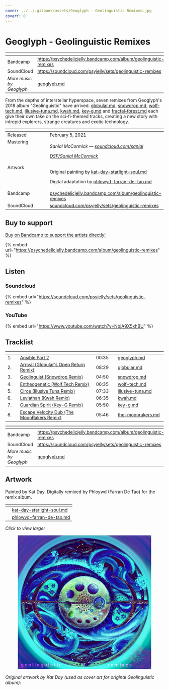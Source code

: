 ```yaml
---
cover: ../../.gitbook/assets/Geoglyph - Geolinguistic Remixed.jpg
coverY: 0
---
```


# Geoglyph - Geolinguistic Remixes

<table data-view="cards"><thead><tr><th></th><th data-hidden data-card-target data-type="content-ref"></th></tr></thead><tbody><tr><td>Bandcamp</td><td><a href="https://psychedelicjelly.bandcamp.com/album/geolinguistic-remixes">https://psychedelicjelly.bandcamp.com/album/geolinguistic-remixes</a></td></tr><tr><td>SoundCloud</td><td><a href="https://soundcloud.com/psyjelly/sets/geolinguistic-remixes">https://soundcloud.com/psyjelly/sets/geolinguistic-remixes</a></td></tr><tr><td><em>More music by Geoglyph</em></td><td><a href="../../artists/musicians/geoglyph.md">geoglyph.md</a></td></tr></tbody></table>

From the depths of interstellar hyperspace, seven remixes from Geoglyph's 2018 album "Geolinguistic" have arrived. [globular.md](../../artists/musicians/globular.md "mention"), [snowdrop.md](../../artists/musicians/snowdrop.md "mention"), [wolf-tech.md](../../artists/musicians/wolf-tech.md "mention"), [illusive-tuna.md](../../artists/musicians/illusive-tuna.md "mention"), [kwah.md](../../artists/musicians/kwah.md "mention"), [key-g.md](../../artists/musicians/key-g.md "mention") and [fractal-forest.md](../../artists/musicians/fractal-forest.md "mention") each give their own take on the sci-fi-themed tracks, creating a new story with intrepid explorers, strange creatures and exotic technology.

<table data-header-hidden><thead><tr><th width="128" valign="top"></th><th></th></tr></thead><tbody><tr><td valign="top">Released</td><td>February 5, 2021</td></tr><tr><td valign="top">Mastering</td><td><p><em>Sanial McCormick —</em> <a href="https://soundcloud.com/sanial"><em>soundcloud.com/sanial</em></a> </p><p><a href="../../artists/mastering/sanial-mccormick.md"><em>DSF/Sanial McCormick</em></a> </p></td></tr><tr><td valign="top">Artwork</td><td><p>Original painting by <a data-mention href="../../artists/graphic/kat-day-starlight-soul.md">kat-day-starlight-soul.md</a> </p><p>Digital adaptation by <a data-mention href="../../artists/graphic/phlowyd-farran-de-tao.md">phlowyd-farran-de-tao.md</a> </p></td></tr><tr><td valign="top">Bandcamp</td><td><a href="https://psychedelicjelly.bandcamp.com/album/geolinguistic-remixes">psychedelicjelly.bandcamp.com/album/geolinguistic-remixes</a></td></tr><tr><td valign="top">SoundCloud</td><td><a href="https://soundcloud.com/psyjelly/sets/geolinguistic-remixes">soundcloud.com/psyjelly/sets/geolinguistic-remixes</a></td></tr></tbody></table>

## Buy to support

[Buy on Bandcamp to support the artists directly!](https://psychedelicjelly.bandcamp.com/album/geolinguistic-remixes)&#x20;

{% embed url="https://psychedelicjelly.bandcamp.com/album/geolinguistic-remixes" %}

## Listen

### Soundcloud

{% embed url="https://soundcloud.com/psyjelly/sets/geolinguistic-remixes" %}

### YouTube

{% embed url="https://www.youtube.com/watch?v=NbjA9X5xhBU" %}

## Tracklist

<table data-header-hidden><thead><tr><th width="40"></th><th width="367"></th><th width="71"></th><th width="177"></th></tr></thead><tbody><tr><td>1.</td><td><a href="https://psychedelicjelly.bandcamp.com/track/ansible-part-2">Ansible Part 2</a> </td><td>00:35</td><td><a data-mention href="../../artists/musicians/geoglyph.md">geoglyph.md</a></td></tr><tr><td>2.</td><td><a href="https://psychedelicjelly.bandcamp.com/track/arrival-globulars-open-return-remix">Arrival (Globular's Open Return Remix)</a> </td><td>08:29</td><td><a data-mention href="../../artists/musicians/globular.md">globular.md</a></td></tr><tr><td>3.</td><td><a href="https://psychedelicjelly.bandcamp.com/track/geolinguist-snowdrop-remix">Geolinguist (Snowdrop Remix)</a> </td><td>04:50</td><td><a data-mention href="../../artists/musicians/snowdrop.md">snowdrop.md</a></td></tr><tr><td>4.</td><td><a href="https://psychedelicjelly.bandcamp.com/track/entheogenetic-wolf-tech-remix">Entheogenetic (Wolf Tech Remix)</a> </td><td>06:35</td><td><a data-mention href="../../artists/musicians/wolf-tech.md">wolf-tech.md</a></td></tr><tr><td>5.</td><td><a href="https://psychedelicjelly.bandcamp.com/track/circe-illusive-tuna-remix">Circe (Illusive Tuna Remix)</a> </td><td>07:33</td><td><a data-mention href="../../artists/musicians/illusive-tuna.md">illusive-tuna.md</a></td></tr><tr><td>6.</td><td><a href="https://psychedelicjelly.bandcamp.com/track/leviathan-kwah-remix">Leviathan (Kwah Remix)</a> </td><td>06:35</td><td><a data-mention href="../../artists/musicians/kwah.md">kwah.md</a></td></tr><tr><td>7.</td><td><a href="https://psychedelicjelly.bandcamp.com/track/guardian-spirit-key-g-remix">Guardian Spirit (Key-G Remix)</a> </td><td>05:50</td><td><a data-mention href="../../artists/musicians/key-g.md">key-g.md</a></td></tr><tr><td>8.</td><td><a href="https://psychedelicjelly.bandcamp.com/track/escape-velocity-dub-the-moonrakers-remix">Escape Velocity Dub (The MoonRakers Remix)</a> </td><td>05:46</td><td><a data-mention href="../../artists/musicians/the-moonrakers.md">the-moonrakers.md</a></td></tr></tbody></table>

<table data-view="cards"><thead><tr><th></th><th data-hidden data-card-target data-type="content-ref"></th></tr></thead><tbody><tr><td>Bandcamp</td><td><a href="https://psychedelicjelly.bandcamp.com/album/geolinguistic-remixes">https://psychedelicjelly.bandcamp.com/album/geolinguistic-remixes</a></td></tr><tr><td>SoundCloud</td><td><a href="https://soundcloud.com/psyjelly/sets/geolinguistic-remixes">https://soundcloud.com/psyjelly/sets/geolinguistic-remixes</a></td></tr><tr><td><em>More music by Geoglyph</em></td><td><a href="../../artists/musicians/geoglyph.md">geoglyph.md</a></td></tr></tbody></table>

## Artwork

Painted by Kat Day. Digitally remixed by Phloywd (Farran De Tao) for the remix album.

<table data-card-size="large" data-view="cards"><thead><tr><th></th><th data-card-target data-type="content-ref"></th></tr></thead><tbody><tr><td></td><td><a href="../../artists/graphic/kat-day-starlight-soul.md">kat-day-starlight-soul.md</a></td></tr><tr><td></td><td><a href="../../artists/graphic/phlowyd-farran-de-tao.md">phlowyd-farran-de-tao.md</a></td></tr></tbody></table>



_Click to view larger_

<figure><img src="../../.gitbook/assets/Geoglyph - Geolinguistic Remixed.jpg" alt=""><figcaption></figcaption></figure>

_Original artwork by Kat Day (used as cover art for original Geolinguistic album):_

<figure><img src="../../.gitbook/assets/Geolinguistic Cover-FINAL-iris15px-masked-logo2.jpg" alt=""><figcaption></figcaption></figure>
